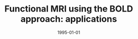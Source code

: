 ---
title: "Functional MRI using the BOLD approach: applications"
date: 1995-01-01
authors_string: Peter Bandettini, E. Wong, J. Binder, S. Rao, A. Jesmanowicz, E. Aaron, T. Lowry, H. Forster, J. Hyde, R. Hinks
authors:
   - Peter Bandettini
   - E. Wong
   - J. Binder
   - S. Rao
   - A. Jesmanowicz
   - E. Aaron
   - T. Lowry
   - H. Forster
   - J. Hyde
   - R. Hinks
author_ids:
   - peter_bandettini
journal: ''
volume: 
issue: 
pages: 335-349
book_title: ''
publisher: 'Raven Press'
abstract: ''
project_id: 
paper_url: 
doi: 
data_loc: ''
code_loc: ''
file: '/assets/publications//assets/publications/'
file_name: '/assets/publications/'
type: book_chapter
pub_str: 'In:  (1995)'
layout: publication 
---
